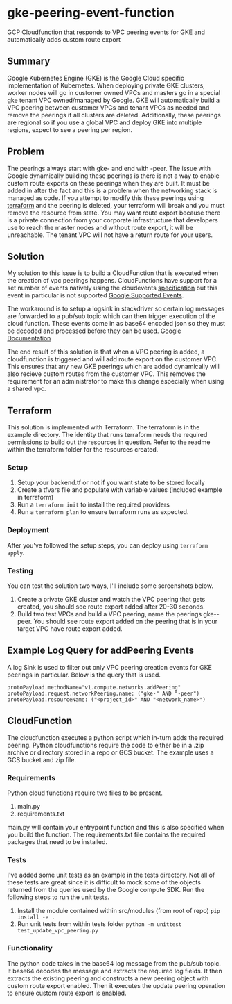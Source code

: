 # gke-peering-event-function
GCP Cloudfunction that responds to VPC peering events for GKE and automatically adds custom route export

## Summary

Google Kubernetes Engine (GKE) is the Google Cloud specific implementation of Kubernetes. When deploying private GKE clusters, worker nodes will go in customer owned VPCs and masters go in a special gke tenant VPC owned/managed by Google. GKE will automatically build a VPC peering between customer VPCs and tenant VPCs as needed and remove the peerings if all clusters are deleted. Additionally, these peerings are regional so if you use a global VPC and deploy GKE into multiple regions, expect to see a peering per region.

## Problem

The peerings always start with gke- and end with -peer. The issue with Google dynamically building these peerings is there is not a way to enable custom route exports on these peerings when they are built. It must be added in after the fact and this is a problem when the networking stack is managed as code. If you attempt to modify this these peerings using [terraform](https://registry.terraform.io/providers/hashicorp/google/latest/docs/resources/compute_network_peering_routes_config) and the peering is deleted, your terraform will break and you must remove the resource from state. You may want route export because there is a private connection from your corporate infrastructure that developers use to reach the master nodes and without route export, it will be unreachable. The tenant VPC will not have a return route for your users.

## Solution

My solution to this issue is to build a CloudFunction that is executed when the creation of vpc peerings happens. CloudFunctions have support for a set number of events natively using the cloudevents [specification](https://github.com/cloudevents/spec) but this event in particular is not supported [Google Supported Events](https://github.com/googleapis/google-cloudevents).

The workaround is to setup a logsink in stackdriver so certain log messages are forwarded to a pub/sub topic which can then trigger execution of the cloud function. These events come in as base64 encoded json so they must be decoded and processed before they can be used. [Google Documentation](https://cloud.google.com/functions/docs/calling/logging)

The end result of this solution is that when a VPC peering is added, a cloudfunction is triggered and will add route export on the customer VPC. This ensures that any new GKE peerings which are added dynamically will also recieve custom routes from the customer VPC. This removes the requirement for an administrator to make this change especially when using a shared vpc.

## Terraform

This solution is implemented with Terraform. The terraform is in the example directory. The identity that runs terraform needs the required permissions to build out the resources in question. Refer to the readme within the terraform folder for the resources created.

### Setup

1. Setup your backend.tf or not if you want state to be stored locally
2. Create a tfvars file and populate with variable values (included example in terraform)
3. Run a `terraform init` to install the required providers
4. Run a `terraform plan` to ensure terraform runs as expected.

### Deployment

After you've followed the setup steps, you can deploy using `terraform apply`.

### Testing

You can test the solution two ways, I'll include some screenshots below.

1. Create a private GKE cluster and watch the VPC peering that gets created, you should see route export added after 20-30 seconds.
2. Build two test VPCs and build a VPC peering, name the peerings gke-<random>-peer. You should see route export added on the peering that is in your target VPC have route export added.

## Example Log Query for addPeering Events

A log Sink is used to filter out only VPC peering creation events for GKE peerings in particular. Below is the query that is used.

    protoPayload.methodName="v1.compute.networks.addPeering"
    protoPayload.request.networkPeering.name: ("gke-" AND "-peer")
    protoPayload.resourceName: ("<project_id>" AND "<network_name>")

## CloudFunction

The cloudfunction executes a python script which in-turn adds the required peering. Python cloudfunctions require the code to either be in a .zip archive or directory stored in a repo or GCS bucket. The example uses a GCS bucket and zip file.

### Requirements

Python cloud functions require two files to be present.

1. main.py
2. requirements.txt

main.py will contain your entrypoint function and this is also specified when you build the function. The requirements.txt file contains the required packages that need to be installed.

### Tests

I've added some unit tests as an example in the tests directory. Not all of these tests are great since it is difficult to mock some of the objects returned from the queries used by the Google compute SDK. Run the following steps to run the unit tests.

1. Install the module contained within src/modules (from root of repo) `pip install -e .`
2. Run unit tests from within tests folder `python -m unittest test_update_vpc_peering.py`

### Functionality

The python code takes in the base64 log message from the pub/sub topic. It base64 decodes the message and extracts the required log fields. It then extracts the existing peering and constructs a new peering object with custom route export enabled. Then it executes the update peering operation to ensure custom route export is enabled.
